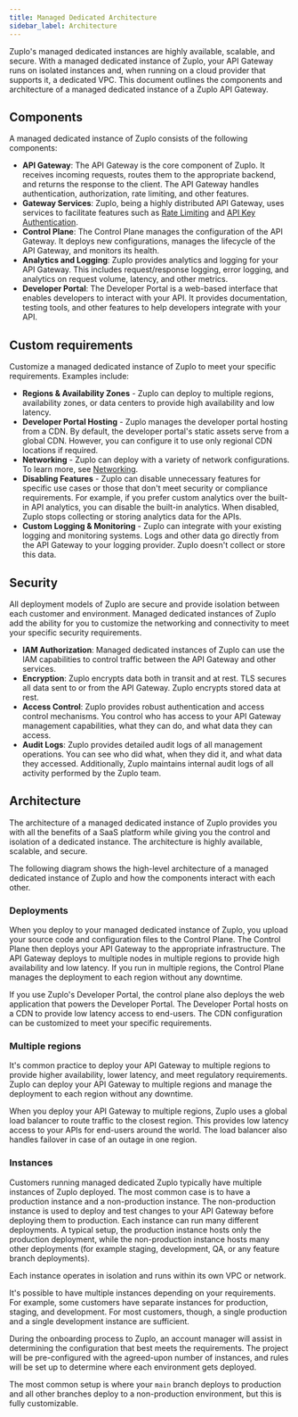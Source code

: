 ```yaml
---
title: Managed Dedicated Architecture
sidebar_label: Architecture
---
```


Zuplo's managed dedicated instances are highly available, scalable, and secure.
With a managed dedicated instance of Zuplo, your API Gateway runs on isolated
instances and, when running on a cloud provider that supports it, a dedicated
VPC. This document outlines the components and architecture of a managed
dedicated instance of a Zuplo API Gateway.

## Components

A managed dedicated instance of Zuplo consists of the following components:

- **API Gateway**: The API Gateway is the core component of Zuplo. It receives
  incoming requests, routes them to the appropriate backend, and returns the
  response to the client. The API Gateway handles authentication, authorization,
  rate limiting, and other features.
- **Gateway Services**: Zuplo, being a highly distributed API Gateway, uses
  services to facilitate features such as
  [Rate Limiting](../articles/step-2-add-rate-limiting.mdx) and
  [API Key Authentication](../articles/api-key-management.md).
- **Control Plane**: The Control Plane manages the configuration of the API
  Gateway. It deploys new configurations, manages the lifecycle of the API
  Gateway, and monitors its health.
- **Analytics and Logging**: Zuplo provides analytics and logging for your API
  Gateway. This includes request/response logging, error logging, and analytics
  on request volume, latency, and other metrics.
- **Developer Portal**: The Developer Portal is a web-based interface that
  enables developers to interact with your API. It provides documentation,
  testing tools, and other features to help developers integrate with your API.

## Custom requirements

Customize a managed dedicated instance of Zuplo to meet your specific
requirements. Examples include:

- **Regions & Availability Zones** - Zuplo can deploy to multiple regions,
  availability zones, or data centers to provide high availability and low
  latency.
- **Developer Portal Hosting** - Zuplo manages the developer portal hosting from
  a CDN. By default, the developer portal's static assets serve from a global
  CDN. However, you can configure it to use only regional CDN locations if
  required.
- **Networking** - Zuplo can deploy with a variety of network configurations. To
  learn more, see [Networking](./networking.md).
- **Disabling Features** - Zuplo can disable unnecessary features for specific
  use cases or those that don't meet security or compliance requirements. For
  example, if you prefer custom analytics over the built-in API analytics, you
  can disable the built-in analytics. When disabled, Zuplo stops collecting or
  storing analytics data for the APIs.
- **Custom Logging & Monitoring** - Zuplo can integrate with your existing
  logging and monitoring systems. Logs and other data go directly from the API
  Gateway to your logging provider. Zuplo doesn't collect or store this data.

## Security

All deployment models of Zuplo are secure and provide isolation between each
customer and environment. Managed dedicated instances of Zuplo add the ability
for you to customize the networking and connectivity to meet your specific
security requirements.

- **IAM Authorization**: Managed dedicated instances of Zuplo can use the IAM
  capabilities to control traffic between the API Gateway and other services.
- **Encryption**: Zuplo encrypts data both in transit and at rest. TLS secures
  all data sent to or from the API Gateway. Zuplo encrypts stored data at rest.
- **Access Control**: Zuplo provides robust authentication and access control
  mechanisms. You control who has access to your API Gateway management
  capabilities, what they can do, and what data they can access.
- **Audit Logs**: Zuplo provides detailed audit logs of all management
  operations. You can see who did what, when they did it, and what data they
  accessed. Additionally, Zuplo maintains internal audit logs of all activity
  performed by the Zuplo team.

## Architecture

The architecture of a managed dedicated instance of Zuplo provides you with all
the benefits of a SaaS platform while giving you the control and isolation of a
dedicated instance. The architecture is highly available, scalable, and secure.

The following diagram shows the high-level architecture of a managed dedicated
instance of Zuplo and how the components interact with each other.

<ManagedDedicatedArchitecture />

### Deployments

When you deploy to your managed dedicated instance of Zuplo, you upload your
source code and configuration files to the Control Plane. The Control Plane then
deploys your API Gateway to the appropriate infrastructure. The API Gateway
deploys to multiple nodes in multiple regions to provide high availability and
low latency. If you run in multiple regions, the Control Plane manages the
deployment to each region without any downtime.

If you use Zuplo's Developer Portal, the control plane also deploys the web
application that powers the Developer Portal. The Developer Portal hosts on a
CDN to provide low latency access to end-users. The CDN configuration can be
customized to meet your specific requirements.

<ManagedDedicatedDeploymentArchitecture />

### Multiple regions

It's common practice to deploy your API Gateway to multiple regions to provide
higher availability, lower latency, and meet regulatory requirements. Zuplo can
deploy your API Gateway to multiple regions and manage the deployment to each
region without any downtime.

When you deploy your API Gateway to multiple regions, Zuplo uses a global load
balancer to route traffic to the closest region. This provides low latency
access to your APIs for end-users around the world. The load balancer also
handles failover in case of an outage in one region.

<ManagedDedicatedMultiRegionArchitecture />

### Instances

Customers running managed dedicated Zuplo typically have multiple instances of
Zuplo deployed. The most common case is to have a production instance and a
non-production instance. The non-production instance is used to deploy and test
changes to your API Gateway before deploying them to production. Each instance
can run many different deployments. A typical setup, the production instance
hosts only the production deployment, while the non-production instance hosts
many other deployments (for example staging, development, QA, or any feature
branch deployments).

Each instance operates in isolation and runs within its own VPC or network.

It's possible to have multiple instances depending on your requirements. For
example, some customers have separate instances for production, staging, and
development. For most customers, though, a single production and a single
development instance are sufficient.

During the onboarding process to Zuplo, an account manager will assist in
determining the configuration that best meets the requirements. The project will
be pre-configured with the agreed-upon number of instances, and rules will be
set up to determine where each environment gets deployed.

The most common setup is where your `main` branch deploys to production and all
other branches deploy to a non-production environment, but this is fully
customizable.

<ManagedDedicatedEnvironmentsArchitecture />
